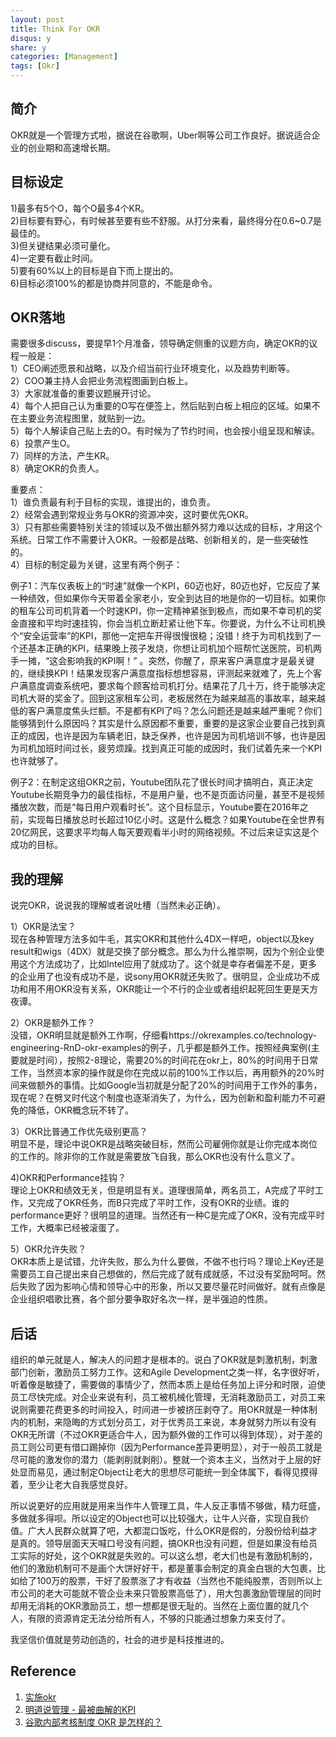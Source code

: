 ```yaml
---
layout: post
title: Think For OKR
disqus: y
share: y
categories: [Management]
tags: [Okr]
---
```


## 简介
OKR就是一个管理方式啦，据说在谷歌啊，Uber啊等公司工作良好。据说适合企业的创业期和高速增长期。  

## 目标设定
1)最多有5个O，每个O最多4个KR。  
2)目标要有野心，有时候甚至要有些不舒服。从打分来看，最终得分在0.6~0.7是最佳的。  
3)但关键结果必须可量化。  
4)一定要有截止时间。  
5)要有60%以上的目标是自下而上提出的。  
6)目标必须100%的都是协商并同意的，不能是命令。  

## OKR落地
需要很多discuss，要提早1个月准备，领导确定侧重的议题方向，确定OKR的议程一般是：  
1）CEO阐述愿景和战略，以及介绍当前行业环境变化，以及趋势判断等。  
2）COO兼主持人会把业务流程图画到白板上。  
3）大家就准备的重要议题展开讨论。  
4）每个人把自己认为重要的O写在便签上，然后贴到白板上相应的区域。如果不在主要业务流程图里，就贴到一边。  
5）每个人解读自己贴上去的O。有时候为了节约时间，也会按小组呈现和解读。  
6）投票产生O。  
7）同样的方法，产生KR。  
8）确定OKR的负责人。  

重要点：  
1）谁负责最有利于目标的实现，谁提出的，谁负责。  
2）经常会遇到常规业务与OKR的资源冲突，这时要优先OKR。  
3）只有那些需要特别关注的领域以及不做出额外努力难以达成的目标，才用这个系统。日常工作不需要计入OKR。一般都是战略、创新相关的，是一些突破性的。  
4）目标的制定最为关键，这里有两个例子：

例子1：汽车仪表板上的“时速”就像一个KPI，60迈也好，80迈也好，它反应了某一种绩效，但如果你今天带着全家老小，安全到达目的地是你的一切目标。如果你的租车公司司机背着一个时速KPI，你一定精神紧张到极点，而如果不幸司机的奖金直接和平均时速挂钩，你会当机立断赶紧让他下车。你要说，为什么不让司机换个“安全运营率”的KPI，那他一定把车开得很慢很稳；没错！终于为司机找到了一个还基本正确的KPI，结果晚上孩子发烧，你想让司机加个班帮忙送医院，司机两手一摊，“这会影响我的KPI啊！” 。突然，你醒了，原来客户满意度才是最关键的，继续换KPI！结果发现客户满意度指标想想容易，评测起来就难了，先上个客户满意度调查系统吧，要求每个顾客给司机打分。结果花了几十万，终于能够决定司机大哥的奖金了。回到这家租车公司，老板居然在为越来越高的事故率，越来越低的客户满意度焦头烂额。不是都有KPI了吗？怎么问题还是越来越严重呢？你们能够猜到什么原因吗？其实是什么原因都不重要，重要的是这家企业要自己找到真正的成因，也许是因为车辆老旧，缺乏保养，也许是因为司机培训不够，也许是因为司机加班时间过长，疲劳烦躁。找到真正可能的成因时，我们试着先来一个KPI也许就够了。

例子2：在制定这组OKR之前，Youtube团队花了很长时间才搞明白，真正决定Youtube长期竞争力的最佳指标，不是用户量，也不是页面访问量，甚至不是视频播放次数，而是“每日用户观看时长”。这个目标显示，Youtube要在2016年之前，实现每日播放总时长超过10亿小时。这是什么概念？如果Youtube在全世界有20亿网民，这要求平均每人每天要观看半小时的网络视频。不过后来证实这是个成功的目标。

## 我的理解
说完OKR，说说我的理解或者说吐槽（当然未必正确）。

1）OKR是法宝？  
现在各种管理方法多如牛毛，其实OKR和其他什么4DX一样吧，object以及key result和wigs（4DX）就是交换了部分概念。那么为什么推崇啊，因为个别企业使用这个方法成功了，比如Intel应用了就成功了。这个就是幸存者偏差不是，更多的企业用了也没有成功不是，说sony用OKR就还失败了。很明显，企业成功不成功和用不用OKR没有关系，OKR能让一个不行的企业或者组织起死回生更是天方夜谭。

2）OKR是额外工作？  
没错，OKR明显就是额外工作啊，仔细看https://okrexamples.co/technology-engineering-RnD-okr-examples的例子，几乎都是额外工作。按照经典案例(主要就是时间），按照2-8理论，需要20%的时间花在okr上，80%的时间用于日常工作，当然资本家的操作就是你在完成以前的100%工作以后，再用额外的20%时间来做额外的事情。比如Google当初就是分配了20%的时间用于工作外的事务，现在呢？在劈叉时代这个制度也逐渐消失了，为什么，因为创新和盈利能力不可避免的降低，OKR概念玩不转了。

3）OKR比普通工作优先级别更高？    
明显不是，理论中说OKR是战略突破目标，然而公司雇佣你就是让你完成本岗位的工作的。除非你的工作就是需要放飞自我，那么OKR也没有什么意义了。

4)OKR和Performance挂钩？  
理论上OKR和绩效无关，但是明显有关。道理很简单，两名员工，A完成了平时工作，又完成了OKR任务，而B只完成了平时工作，没有OKR的业绩。谁的performance更好？很明显的道理。当然还有一种C是完成了OKR，没有完成平时工作，大概率已经被滚蛋了。

5）OKR允许失败？  
OKR本质上是试错，允许失败，那么为什么要做，不做不也行吗？理论上Key还是需要员工自己提出来自己想做的，然后完成了就有成就感，不过没有奖励呵呵。然后失败了因为影响心情和领导心中的形象，所以又要尽量花时间做好。就有点像是企业组织唱歌比赛，各个部分要争取好名次一样，是半强迫的性质。


## 后话
组织的单元就是人，解决人的问题才是根本的。说白了OKR就是刺激机制，刺激部门创新，激励员工努力工作。这和Agile Development之类一样，名字很好听，听着像是敏捷了，需要做的事情少了，然而本质上是给任务加上评分和时限，迫使员工尽快完成。对企业来说有利，员工被机械化管理，无消耗激励员工，对员工来说则需要花费更多的时间投入，时间进一步被挤压剥夺了。用OKR就是一种体制内的机制，来隐晦的方式划分员工，对于优秀员工来说，本身就努力所以有没有OKR无所谓（不过OKR更适合牛人，因为额外做的工作可以得到体现），对于差的员工则公司更有借口踢掉你（因为Performance差异更明显），对于一般员工就是尽可能的激发你的潜力（能剥削就剥削）。整就一个资本主义，当然对于上层的好处显而易见，通过制定Object让老大的思想尽可能统一到全体属下，看得见摸得着，至少让老大自我感觉良好。

所以说更好的应用就是用来当作牛人管理工具，牛人反正事情不够做，精力旺盛，多做就多得呗。所以设定的Object也可以比较强大，让牛人兴奋，实现自我价值。广大人民群众就算了吧，大都混口饭吃，什么OKR是假的，分股份给利益才是真的。领导层面天天喊口号没有问题，搞OKR也没有问题，但是如果没有给员工实际的好处，这个OKR就是失败的。可以这么想，老大们也是有激励机制的，他们的激励机制可不是画个大饼好好干，都是董事会制定的真金白银的大包裹，比如给了100万的股票，干好了股票涨了才有收益（当然也不能纯股票，否则所以上市公司的老大可能就不管企业未来只管股票高低了），用大包裹激励管理层的同时却用无消耗的OKR激励员工，想一想都是很无耻的。当然在上面位置的就几个人，有限的资源肯定无法分给所有人，不够的只能通过想象力来支付了。

我坚信价值就是劳动创造的，社会的进步是科技推进的。

## Reference
1. [实施okr](https://www.jianshu.com/p/d6e282cf1c2b)   
2. [明道说管理 - 最被曲解的KPI](https://www.jianshu.com/p/ef364a2cc754)   
3. [谷歌内部考核制度 OKR 是怎样的？](https://www.zhihu.com/question/22471467)